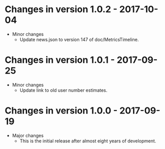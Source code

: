 # Changes in version 1.0.2 - 2017-10-04

 * Minor changes
   - Update news.json to version 147 of doc/MetricsTimeline.


# Changes in version 1.0.1 - 2017-09-25

 * Minor changes
   - Update link to old user number estimates.


# Changes in version 1.0.0 - 2017-09-19

 * Major changes
   - This is the initial release after almost eight years of
     development.

